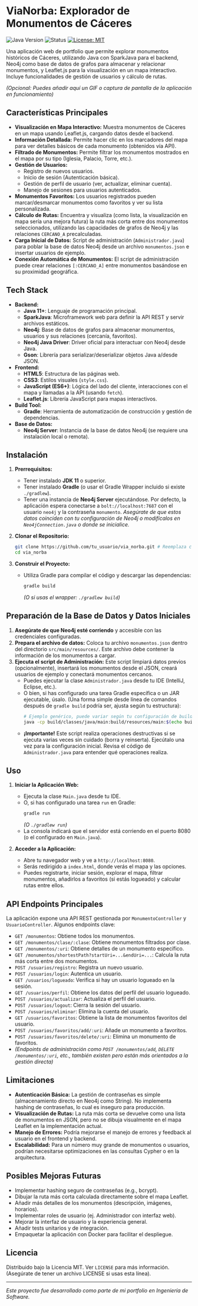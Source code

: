 # ViaNorba: Explorador de Monumentos de Cáceres

![Java Version](https://img.shields.io/badge/Java-11%2B-blue)
![Status](https://img.shields.io/badge/Status-Completo-brightgreen)
[![License: MIT](https://img.shields.io/badge/License-MIT-yellow.svg)](https://opensource.org/licenses/MIT) <!-- Asumiendo Licencia MIT, ajusta si es necesario -->

Una aplicación web de portfolio que permite explorar monumentos históricos de Cáceres, utilizando Java con SparkJava para el backend, Neo4j como base de datos de grafos para almacenar y relacionar monumentos, y Leaflet.js para la visualización en un mapa interactivo. Incluye funcionalidades de gestión de usuarios y cálculo de rutas.

*(Opcional: Puedes añadir aquí un GIF o captura de pantalla de la aplicación en funcionamiento)*
<!-- ![Demostración de ViaNorba](URL_A_TU_IMAGEN_O_GIF) -->

## Características Principales

*   **Visualización en Mapa Interactivo:** Muestra monumentos de Cáceres en un mapa usando Leaflet.js, cargando datos desde el backend.
*   **Información Detallada:** Permite hacer clic en los marcadores del mapa para ver detalles básicos de cada monumento (obtenidos vía API).
*   **Filtrado de Monumentos:** Permite filtrar los monumentos mostrados en el mapa por su tipo (Iglesia, Palacio, Torre, etc.).
*   **Gestión de Usuarios:**
    *   Registro de nuevos usuarios.
    *   Inicio de sesión (Autenticación básica).
    *   Gestión de perfil de usuario (ver, actualizar, eliminar cuenta).
    *   Manejo de sesiones para usuarios autenticados.
*   **Monumentos Favoritos:** Los usuarios registrados pueden marcar/desmarcar monumentos como favoritos y ver su lista personalizada.
*   **Cálculo de Rutas:** Encuentra y visualiza (como lista, la visualización en mapa sería una mejora futura) la ruta más corta entre dos monumentos seleccionados, utilizando las capacidades de grafos de Neo4j y las relaciones `CERCANO_A` precalculadas.
*   **Carga Inicial de Datos:** Script de administración (`Administrador.java`) para poblar la base de datos Neo4j desde un archivo `monumentos.json` e insertar usuarios de ejemplo.
*   **Conexión Automática de Monumentos:** El script de administración puede crear relaciones `[:CERCANO_A]` entre monumentos basándose en su proximidad geográfica.

## Tech Stack

*   **Backend:**
    *   **Java 11+**: Lenguaje de programación principal.
    *   **SparkJava**: Microframework web para definir la API REST y servir archivos estáticos.
    *   **Neo4j**: Base de datos de grafos para almacenar monumentos, usuarios y sus relaciones (cercanía, favoritos).
    *   **Neo4j Java Driver**: Driver oficial para interactuar con Neo4j desde Java.
    *   **Gson**: Librería para serializar/deserializar objetos Java a/desde JSON.
*   **Frontend:**
    *   **HTML5**: Estructura de las páginas web.
    *   **CSS3**: Estilos visuales (`style.css`).
    *   **JavaScript (ES6+)**: Lógica del lado del cliente, interacciones con el mapa y llamadas a la API (usando `fetch`).
    *   **Leaflet.js**: Librería JavaScript para mapas interactivos.
*   **Build Tool:**
    *   **Gradle**: Herramienta de automatización de construcción y gestión de dependencias.
*   **Base de Datos:**
    *   **Neo4j Server**: Instancia de la base de datos Neo4j (se requiere una instalación local o remota).

## Instalación

1.  **Prerrequisitos:**
    *   Tener instalado **JDK 11** o superior.
    *   Tener instalado **Gradle** (o usar el Gradle Wrapper incluido si existe `./gradlew`).
    *   Tener una instancia de **Neo4j Server** ejecutándose. Por defecto, la aplicación espera conectarse a `bolt://localhost:7687` con el usuario `neo4j` y la contraseña `monumento`. *Asegúrate de que estos datos coinciden con tu configuración de Neo4j o modifícalos en `Neo4jConnection.java` o donde se inicialice.*

2.  **Clonar el Repositorio:**
    ```bash
    git clone https://github.com/tu_usuario/via_norba.git # Reemplaza con tu URL
    cd via_norba
    ```

3.  **Construir el Proyecto:**
    *   Utiliza Gradle para compilar el código y descargar las dependencias:
        ```bash
        gradle build
        ```
        *(O si usas el wrapper: `./gradlew build`)*

## Preparación de la Base de Datos y Datos Iniciales

1.  **Asegúrate de que Neo4j esté corriendo** y accesible con las credenciales configuradas.
2.  **Prepara el archivo de datos:** Coloca tu archivo `monumentos.json` dentro del directorio `src/main/resources/`. Este archivo debe contener la información de los monumentos a cargar.
3.  **Ejecuta el script de Administración:** Este script limpiará datos previos (opcionalmente), insertará los monumentos desde el JSON, creará usuarios de ejemplo y conectará monumentos cercanos.
    *   Puedes ejecutar la clase `Administrador.java` desde tu IDE (IntelliJ, Eclipse, etc.).
    *   O bien, si has configurado una tarea Gradle específica o un JAR ejecutable, úsalo. (Una forma simple desde línea de comandos después de `gradle build` podría ser, ajusta según tu estructura):
        ```bash
        # Ejemplo genérico, puede variar según tu configuración de build
        java -cp build/classes/java/main:build/resources/main:$(echo build/libs/*.jar build/dependencies/* | tr ' ' ':') Administrador
        ```
    *   **¡Importante!** Este script realiza operaciones destructivas si se ejecuta varias veces sin cuidado (borra y reinserta). Ejecútalo una vez para la configuración inicial. Revisa el código de `Administrador.java` para entender qué operaciones realiza.

## Uso

1.  **Iniciar la Aplicación Web:**
    *   Ejecuta la clase `Main.java` desde tu IDE.
    *   O, si has configurado una tarea `run` en Gradle:
        ```bash
        gradle run
        ```
        *(O `./gradlew run`)*
    *   La consola indicará que el servidor está corriendo en el puerto 8080 (o el configurado en `Main.java`).

2.  **Acceder a la Aplicación:**
    *   Abre tu navegador web y ve a `http://localhost:8080`.
    *   Serás redirigido a `index.html`, donde verás el mapa y las opciones.
    *   Puedes registrarte, iniciar sesión, explorar el mapa, filtrar monumentos, añadirlos a favoritos (si estás logueado) y calcular rutas entre ellos.

## API Endpoints Principales

La aplicación expone una API REST gestionada por `MonumentoController` y `UsuarioController`. Algunos endpoints clave:

*   `GET /monumentos`: Obtiene todos los monumentos.
*   `GET /monumentos/clase/:clase`: Obtiene monumentos filtrados por clase.
*   `GET /monumentos/:uri`: Obtiene detalles de un monumento específico.
*   `GET /monumentos/shortestPath?startUri=...&endUri=...`: Calcula la ruta más corta entre dos monumentos.
*   `POST /usuarios/registro`: Registra un nuevo usuario.
*   `POST /usuarios/login`: Autentica un usuario.
*   `GET /usuarios/logueado`: Verifica si hay un usuario logueado en la sesión.
*   `GET /usuarios/perfil`: Obtiene los datos del perfil del usuario logueado.
*   `POST /usuarios/actualizar`: Actualiza el perfil del usuario.
*   `POST /usuarios/logout`: Cierra la sesión del usuario.
*   `POST /usuarios/eliminar`: Elimina la cuenta del usuario.
*   `GET /usuarios/favoritos`: Obtiene la lista de monumentos favoritos del usuario.
*   `POST /usuarios/favoritos/add/:uri`: Añade un monumento a favoritos.
*   `POST /usuarios/favoritos/delete/:uri`: Elimina un monumento de favoritos.
*   *(Endpoints de administración como `POST /monumentos/add`, `DELETE /monumentos/:uri`, etc., también existen pero están más orientados a la gestión directa)*

## Limitaciones

*   **Autenticación Básica:** La gestión de contraseñas es simple (almacenamiento directo en Neo4j como String). No implementa hashing de contraseñas, lo cual es inseguro para producción.
*   **Visualización de Rutas:** La ruta más corta se devuelve como una lista de monumentos en JSON, pero no se dibuja visualmente en el mapa Leaflet en la implementación actual.
*   **Manejo de Errores:** Podría mejorarse el manejo de errores y feedback al usuario en el frontend y backend.
*   **Escalabilidad:** Para un número muy grande de monumentos o usuarios, podrían necesitarse optimizaciones en las consultas Cypher o en la arquitectura.

## Posibles Mejoras Futuras

*   Implementar hashing seguro de contraseñas (e.g., bcrypt).
*   Dibujar la ruta más corta calculada directamente sobre el mapa Leaflet.
*   Añadir más detalles de los monumentos (descripción, imágenes, horarios).
*   Implementar roles de usuario (ej. Administrador con interfaz web).
*   Mejorar la interfaz de usuario y la experiencia general.
*   Añadir tests unitarios y de integración.
*   Empaquetar la aplicación con Docker para facilitar el despliegue.

## Licencia

Distribuido bajo la Licencia MIT. Ver `LICENSE` para más información. (Asegúrate de tener un archivo LICENSE si usas esta línea).

---

*Este proyecto fue desarrollado como parte de mi portfolio en Ingeniería de Software.*
